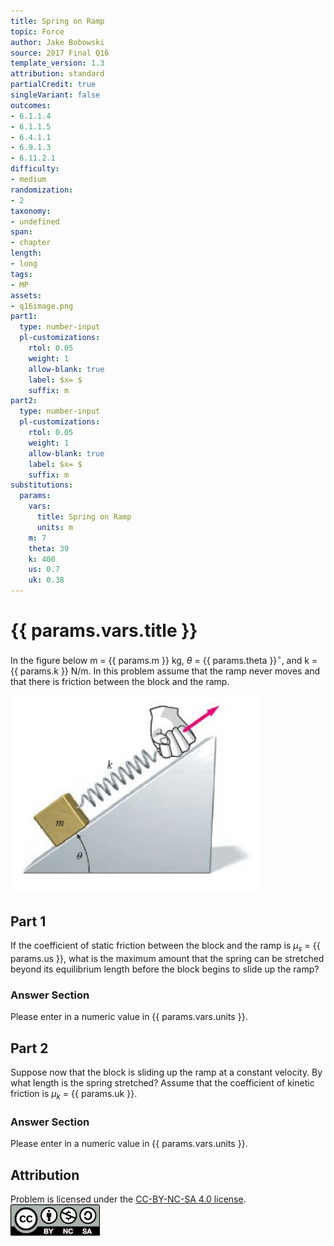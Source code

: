 ```yaml
---
title: Spring on Ramp
topic: Force
author: Jake Bobowski
source: 2017 Final Q16
template_version: 1.3
attribution: standard
partialCredit: true
singleVariant: false
outcomes:
- 6.1.1.4
- 6.1.1.5
- 6.4.1.1
- 6.9.1.3
- 6.11.2.1
difficulty:
- medium
randomization:
- 2
taxonomy:
- undefined
span:
- chapter
length:
- long
tags:
- MP
assets:
- q16image.png
part1:
  type: number-input
  pl-customizations:
    rtol: 0.05
    weight: 1
    allow-blank: true
    label: $x= $
    suffix: m
part2:
  type: number-input
  pl-customizations:
    rtol: 0.05
    weight: 1
    allow-blank: true
    label: $x= $
    suffix: m
substitutions:
  params:
    vars:
      title: Spring on Ramp
      units: m
    m: 7
    theta: 39
    k: 400
    us: 0.7
    uk: 0.38
---
```

# {{ params.vars.title }}
In the figure below m = {{ params.m }} kg, $\theta$ = {{ params.theta }}$^\circ$, and k = {{ params.k }} N/m.
In this problem assume that the ramp never moves and that there is friction between the block and the ramp.

<img src="q16image.png" width=400 alt="Block being pulled up a ramp by a spring">

## Part 1

If the coefficient of static friction between the block and the ramp is $\mu_s$ = {{ params.us }}, what is the maximum amount that the spring can be stretched beyond its equilibrium length before the block begins to slide up the ramp?

### Answer Section

Please enter in a numeric value in {{ params.vars.units }}.

## Part 2

Suppose now that the block is sliding up the ramp at a constant velocity.
By what length is the spring stretched?
Assume that the coefficient of kinetic friction is $\mu_k$ = {{ params.uk }}.

### Answer Section

Please enter in a numeric value in {{ params.vars.units }}.

## Attribution

Problem is licensed under the [CC-BY-NC-SA 4.0 license](https://creativecommons.org/licenses/by-nc-sa/4.0/).<br> ![The Creative Commons 4.0 license requiring attribution-BY, non-commercial-NC, and share-alike-SA license.](https://raw.githubusercontent.com/firasm/bits/master/by-nc-sa.png)